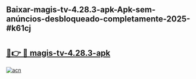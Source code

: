 ## Baixar-magis-tv-4.28.3-apk-Apk-sem-anúncios-desbloqueado-completamente-2025-#k61cj

# <h2><a href="https://ainizakaria.my?title=magis-tv-4.28.3-apk&ref=20M">🔗👉 🔴 magis-tv-4.28.3-apk</a></h2>

[![acn](https://github.com/user-attachments/assets/0f9c940e-d8b0-45ae-aac7-cd30a18b3e1c)](https://ainizakaria.my?title=magis-tv-4.28.3-apk&ref=20M)


